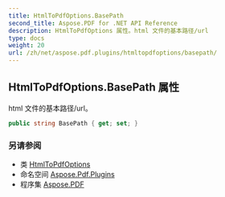```yaml
---
title: HtmlToPdfOptions.BasePath
second_title: Aspose.PDF for .NET API Reference
description: HtmlToPdfOptions 属性。html 文件的基本路径/url
type: docs
weight: 20
url: /zh/net/aspose.pdf.plugins/htmltopdfoptions/basepath/
---
```

## HtmlToPdfOptions.BasePath 属性

html 文件的基本路径/url。

```csharp
public string BasePath { get; set; }
```

### 另请参阅

* 类 [HtmlToPdfOptions](../)
* 命名空间 [Aspose.Pdf.Plugins](../../../aspose.pdf.plugins/)
* 程序集 [Aspose.PDF](../../../)